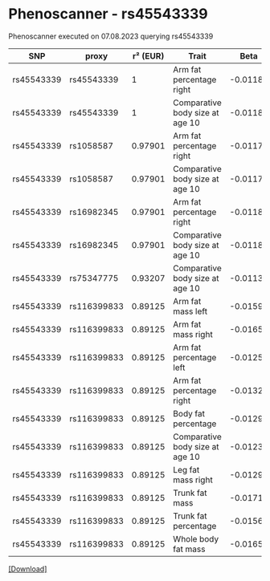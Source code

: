 # Phenoscanner - rs45543339

Phenoscanner executed on 07.08.2023 querying rs45543339

| SNP | proxy | r² (EUR) | Trait | Beta | se | p |
| --- | ----- | -------- | ----- | ---- | -- | - |
| rs45543339 | rs45543339 | 1 | Arm fat percentage right | -0.01183 | 0.002148 | 3.677e-08 |
| rs45543339 | rs45543339 | 1 | Comparative body size at age 10 | -0.01183 | 0.001934 | 9.615e-10 |
| rs45543339 | rs1058587 | 0.97901 | Arm fat percentage right | -0.01177 | 0.002131 | 3.301e-08 |
| rs45543339 | rs1058587 | 0.97901 | Comparative body size at age 10 | -0.01173 | 0.001918 | 9.534e-10 |
| rs45543339 | rs16982345 | 0.97901 | Arm fat percentage right | -0.01188 | 0.002132 | 2.49e-08 |
| rs45543339 | rs16982345 | 0.97901 | Comparative body size at age 10 | -0.01181 | 0.001919 | 7.67e-10 |
| rs45543339 | rs75347775 | 0.93207 | Comparative body size at age 10 | -0.0113 | 0.001933 | 5.082e-09 |
| rs45543339 | rs116399833 | 0.89125 | Arm fat mass left | -0.01592 | 0.002891 | 3.644e-08 |
| rs45543339 | rs116399833 | 0.89125 | Arm fat mass right | -0.01651 | 0.00289 | 1.104e-08 |
| rs45543339 | rs116399833 | 0.89125 | Arm fat percentage left | -0.01257 | 0.002233 | 1.801e-08 |
| rs45543339 | rs116399833 | 0.89125 | Arm fat percentage right | -0.01322 | 0.002243 | 3.774e-09 |
| rs45543339 | rs116399833 | 0.89125 | Body fat percentage | -0.0129 | 0.002261 | 1.152e-08 |
| rs45543339 | rs116399833 | 0.89125 | Comparative body size at age 10 | -0.01235 | 0.002019 | 9.672e-10 |
| rs45543339 | rs116399833 | 0.89125 | Leg fat mass right | -0.01294 | 0.002358 | 4.08e-08 |
| rs45543339 | rs116399833 | 0.89125 | Trunk fat mass | -0.01719 | 0.00297 | 7.086e-09 |
| rs45543339 | rs116399833 | 0.89125 | Trunk fat percentage | -0.01565 | 0.002711 | 7.759e-09 |
| rs45543339 | rs116399833 | 0.89125 | Whole body fat mass | -0.01652 | 0.002878 | 9.465e-09 |


[[Download]](rs45543339.gz)

